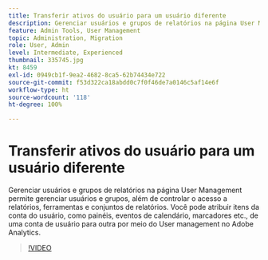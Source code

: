 ```yaml
---
title: Transferir ativos do usuário para um usuário diferente
description: Gerenciar usuários e grupos de relatórios na página User Management permite gerenciar usuários e grupos, além de controlar o acesso a relatórios, ferramentas e conjuntos de relatórios. Você pode atribuir itens da conta do usuário, como painéis, eventos de calendário, marcadores etc., de uma conta de usuário para outra por meio do User management no Adobe Analytics.
feature: Admin Tools, User Management
topic: Administration, Migration
role: User, Admin
level: Intermediate, Experienced
thumbnail: 335745.jpg
kt: 8459
exl-id: 0949cb1f-9ea2-4682-8ca5-62b74434e722
source-git-commit: f53d322ca18abdd0c7f0f46de7a0146c5af14e6f
workflow-type: ht
source-wordcount: '118'
ht-degree: 100%

---
```


# Transferir ativos do usuário para um usuário diferente

Gerenciar usuários e grupos de relatórios na página User Management permite gerenciar usuários e grupos, além de controlar o acesso a relatórios, ferramentas e conjuntos de relatórios. Você pode atribuir itens da conta do usuário, como painéis, eventos de calendário, marcadores etc., de uma conta de usuário para outra por meio do User management no Adobe Analytics.


>[!VIDEO](https://video.tv.adobe.com/v/335745/?quality=12&learn=on)
